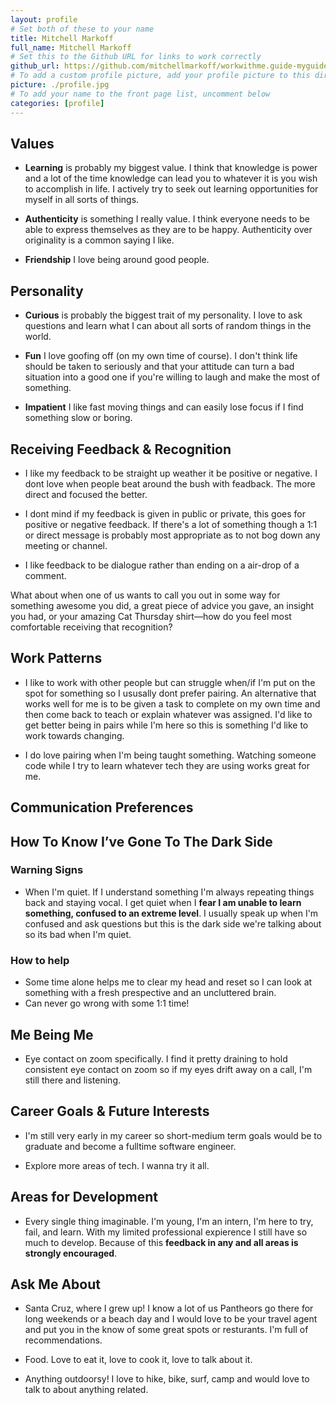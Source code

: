 ```yaml
---
layout: profile
# Set both of these to your name
title: Mitchell Markoff
full_name: Mitchell Markoff
# Set this to the Github URL for links to work correctly
github_url: https://github.com/mitchellmarkoff/workwithme.guide-myguide
# To add a custom profile picture, add your profile picture to this directory, update, and uncomment the relative link below.
picture: ./profile.jpg
# To add your name to the front page list, uncomment below
categories: [profile]
---
```


## Values

- **Learning** is probably my biggest value. I think that knowledge is power and a lot of the time knowledge can lead you to whatever it is you wish to accomplish in life. I actively try to seek out learning opportunities for myself in all sorts of things.

- **Authenticity** is something I really value. I think everyone needs to be able to express themselves as they are to be happy. Authenticity over originality is a common saying I like.

- **Friendship** I love being around good people.

## Personality

- **Curious** is probably the biggest trait of my personality. I love to ask questions and learn what I can about all sorts of random things in the world.

- **Fun** I love goofing off (on my own time of course). I don't think life should be taken to seriously and that your attitude can turn a bad situation into a good one if you're willing to laugh and make the most of something.

- **Impatient** I like fast moving things and can easily lose focus if I find something slow or boring.

## Receiving Feedback & Recognition

- I like my feedback to be straight up weather it be positive or negative. I dont love when people beat around the bush with feadback. The more direct and focused the better.

- I dont mind if my feedback is given in public or private, this goes for positive or negative feedback. If there's a lot of something though a 1:1 or direct message is probably most appropriate as to not bog down any meeting or channel.

- I like feedback to be dialogue rather than ending on a air-drop of a comment.

What about when one of us wants to call you out in some way for something awesome you did, a
great piece of advice you gave, an insight you had, or your amazing Cat Thursday shirt—how do
you feel most comfortable receiving that recognition?

## Work Patterns

- I like to work with other people but can struggle when/if I'm put on the spot for something so I ususally dont prefer pairing. An alternative that works well for me is to be given a task to complete on my own time and then come back to teach or explain whatever was assigned. I'd like to get better being in pairs while I'm here so this is something I'd like to work towards changing.

- I do love pairing when I'm being taught something. Watching someone code while I try to learn whatever tech they are using works great for me.

## Communication Preferences

## How To Know I’ve Gone To The Dark Side

### Warning Signs

- When I'm quiet. If I understand something I'm always repeating things back and staying vocal. I get quiet when I **fear I am unable to learn something, confused to an extreme level**. I usually speak up when I'm confused and ask questions but this is the dark side we're talking about so its bad when I'm quiet.

### How to help

- Some time alone helps me to clear my head and reset so I can look at something with a fresh prespective and an uncluttered brain.
- Can never go wrong with some 1:1 time!

## Me Being Me

- Eye contact on zoom specifically. I find it pretty draining to hold consistent eye contact on zoom so if my eyes drift away on a call, I'm still there and listening.

## Career Goals & Future Interests

- I'm still very early in my career so short-medium term goals would be to graduate and become a fulltime software engineer.

- Explore more areas of tech. I wanna try it all.

## Areas for Development

- Every single thing imaginable. I'm young, I'm an intern, I'm here to try, fail, and learn. With my limited professional expierence I still have so much to develop. Because of this **feedback in any and all areas is strongly encouraged**.

## Ask Me About

- Santa Cruz, where I grew up! I know a lot of us Pantheors go there for long weekends or a beach day and I would love to be your travel agent and put you in the know of some great spots or resturants. I'm full of recommendations.

- Food. Love to eat it, love to cook it, love to talk about it.

- Anything outdoorsy! I love to hike, bike, surf, camp and would love to talk to about anything related.
